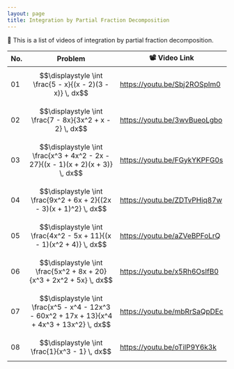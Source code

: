 ```yaml
---
layout: page
title: Integration by Partial Fraction Decomposition
---
```


📢 This is a list of videos of integration by partial fraction decomposition.

| No.  | Problem                                                      | 📽️ Video Link                                                 |
| ---- | ------------------------------------------------------------ | ------------------------------------------------------------ |
| 01   | $$\displaystyle \int \frac{5 - x}{(x - 2)(3 - x)} \, dx$$    | <a href="https://youtu.be/Sbj2ROSpIm0" target="_blank">https://youtu.be/Sbj2ROSpIm0</a> |
| 02   | $$\displaystyle \int \frac{7 - 8x}{3x^2 + x - 2} \, dx$$     | <a href="https://youtu.be/3wvBueoLgbo" target="_blank">https://youtu.be/3wvBueoLgbo</a> |
| 03   | $$\displaystyle \int \frac{x^3 + 4x^2 - 2x - 27}{(x - 1)(x + 2)(x + 3)} \, dx$$ | <a href="https://youtu.be/FGykYKPFG0s" target="_blank">https://youtu.be/FGykYKPFG0s</a> |
| 04   | $$\displaystyle \int \frac{9x^2 + 6x + 2}{(2x - 3)(x + 1)^2} \, dx$$ | <a href="https://youtu.be/ZDTvPHiq87w" target="_blank">https://youtu.be/ZDTvPHiq87w</a> |
| 05   | $$\displaystyle \int \frac{4x^2 - 5x + 11}{(x - 1)(x^2 + 4)} \, dx$$ | <a href="https://youtu.be/aZVeBPFoLrQ" target="_blank">https://youtu.be/aZVeBPFoLrQ</a> |
| 06   | $$\displaystyle \int \frac{5x^2 + 8x + 20}{x^3 + 2x^2 + 5x} \, dx$$ | <a href="https://youtu.be/x5Rh6OsIfB0" target="_blank">https://youtu.be/x5Rh6OsIfB0</a> |
| 07   | $$\displaystyle \int \frac{x^5 - x^4 - 12x^3 - 60x^2 + 17x + 13}{x^4 + 4x^3 + 13x^2} \, dx$$ | <a href="https://youtu.be/mbRrSaQpDEc" target="_blank">https://youtu.be/mbRrSaQpDEc</a> |
| 08   | $$\displaystyle \int \frac{1}{x^3 - 1} \, dx$$               | <a href="https://youtu.be/oTilP9Y6k3k" target="_blank">https://youtu.be/oTilP9Y6k3k</a> |
